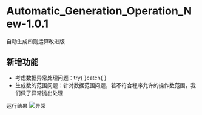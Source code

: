 # Automatic_Generation_Operation_New-1.0.1
自动生成四则运算改进版


## 新增功能
- 考虑数据异常处理问题：try{ }catch{ }
- 生成数的范围问题：针对数据范围问题，若不符合程序允许的操作数范围，我们做了异常抛出处理

运行结果
![异常](https://github.com/A-zhe/Automatic_Generation_Operation/blob/master/pictures/result.png)
